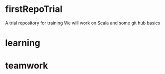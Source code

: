 # firstRepoTrial
A trial repository for training
We will work on Scala and some git hub basics

# learning
# teamwork
